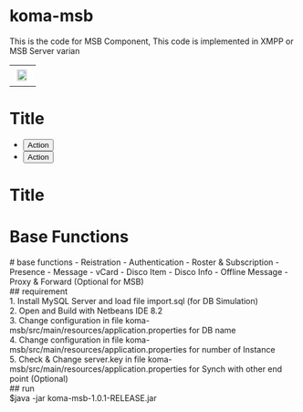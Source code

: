 # koma-msb
This is the code for MSB Component, This code is implemented in XMPP or MSB Server varian <br>
<table>
<tr>
<td>
<img style="padding:5px;background-color: #fff;border-radius: 5px;" src="https://user-images.githubusercontent.com/15040338/87261252-d5169700-c4df-11ea-8b65-a8a40024242b.JPG" width="75%">
</td>
</tr>
</table>
<div class="pagehead">
  <h1>Title</h1>
</div>
<div class="pagehead">
  <ul class="pagehead-actions">
    <li><button class="btn btn-sm" href="#url">Action</button></li>
    <li><button class="btn btn-sm btn-primary" href="#url">Action</button></li>
  </ul>
  <h1>Title</h1>
</div>
<div class="pagehead">
  <h1>Base Functions</h1>
</div>
# base functions
- Reistration
- Authentication
- Roster & Subscription
- Presence
- Message
- vCard
- Disco Item
- Disco Info
- Offline Message
- Proxy & Forward (Optional for MSB)
<br>
## requirement
<br>
1. Install MySQL Server and load file import.sql (for DB Simulation) <br/>
2. Open and Build with Netbeans IDE 8.2 <br/>
3. Change configuration in file koma-msb/src/main/resources/application.properties for DB name <br/>
4. Change configuration in file koma-msb/src/main/resources/application.properties for number of Instance <br/>
5. Check & Change server.key in file koma-msb/src/main/resources/application.properties for Synch with other end point (Optional) <br/>
## run
<br>
$java -jar koma-msb-1.0.1-RELEASE.jar <br/>
